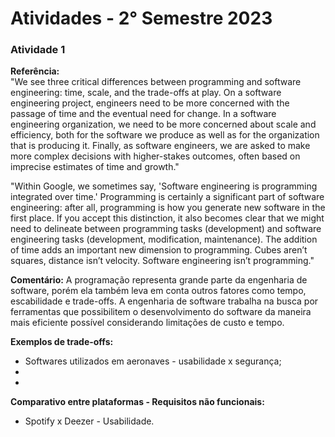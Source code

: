 # Atividades - 2° Semestre 2023

<h3>Atividade 1</h3>

**Referência:** <br>
"We see three critical differences between programming and software engineering: time, scale, and the trade-offs at play. On a software engineering project, engineers need to be more concerned with the passage of time and the eventual need for change. In a software engineering organization, we need to be more concerned about scale and efficiency, both for the software we produce as well as for the organization that is producing it. Finally, as software engineers, we are asked to make more complex decisions with higher-stakes outcomes, often based on imprecise estimates of time and growth."

"Within Google, we sometimes say, 'Software engineering is programming integrated over time.' Programming is certainly a significant part of software engineering: after all, programming is how you generate new software in the first place. If you accept this distinction, it also becomes clear that we might need to delineate between programming tasks (development) and software engineering tasks (development, modification, maintenance). The addition of time adds an important new dimension to programming. Cubes aren’t squares, distance isn’t velocity. Software engineering isn’t programming."


**Comentário:** A programação representa grande parte da engenharia de software, porém ela também leva em conta outros fatores como tempo, escabilidade e trade-offs. A engenharia de software trabalha na busca por ferramentas que possibilitem o desenvolvimento do software da maneira mais eficiente possível considerando limitações de custo e tempo.  

**Exemplos de trade-offs:**
  * Softwares utilizados em aeronaves - usabilidade x segurança;
  * 
  *

**Comparativo entre plataformas - Requisitos não funcionais:**
  * Spotify x Deezer -  Usabilidade.
  
